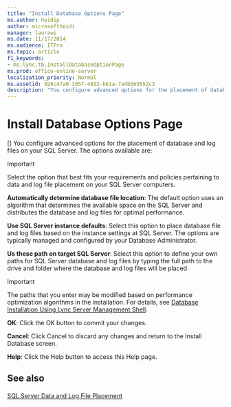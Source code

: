 ```yaml
---
title: "Install Database Options Page"
ms.author: heidip
author: microsoftheidi
manager: laurawi
ms.date: 11/17/2014
ms.audience: ITPro
ms.topic: article
f1_keywords:
- ms.lync.tb.InstallDatabaseOptionPage
ms.prod: office-online-server
localization_priority: Normal
ms.assetid: 926c47a0-3957-4892-b61a-7a4b569552c3
description: "You configure advanced options for the placement of database and log files on your SQL Server. The options available are:"
---
```


# Install Database Options Page
[]
You configure advanced options for the placement of database and log files on your SQL Server. The options available are:
  
> [!IMPORTANT]
> Select the option that best fits your requirements and policies pertaining to data and log file placement on your SQL Server computers. 
  
 **Automatically determine database file location**: The default option uses an algorithm that determines the available space on the SQL Server and distributes the database and log files for optimal performance.
  
 **Use SQL Server instance defaults**: Select this option to place database file and log files based on the instance settings at SQL Server. The options are typically managed and configured by your Database Administrator.
  
 **Us these path on target SQL Server**: Select this option to define your own paths for SQL Server database and log files by typing the full path to the drive and folder where the database and log files will be placed.
  
> [!IMPORTANT]
> The paths that you enter may be modified based on performance optimization algorithms in the installation. For details, see [Database Installation Using Lync Server Management Shell](http://technet.microsoft.com/library/c90a6449-4dd5-4b18-b21c-ea2c2a64dc3c.aspx). 
  
 **OK**: Click the OK button to commit your changes.
  
 **Cancel**: Click Cancel to discard any changes and return to the Install Database screen.
  
 **Help**: Click the Help button to access this Help page.
  
## See also

#### 

[SQL Server Data and Log File Placement](http://technet.microsoft.com/library/67aa525b-8aa3-474f-827e-8e1d4697f30f.aspx)

